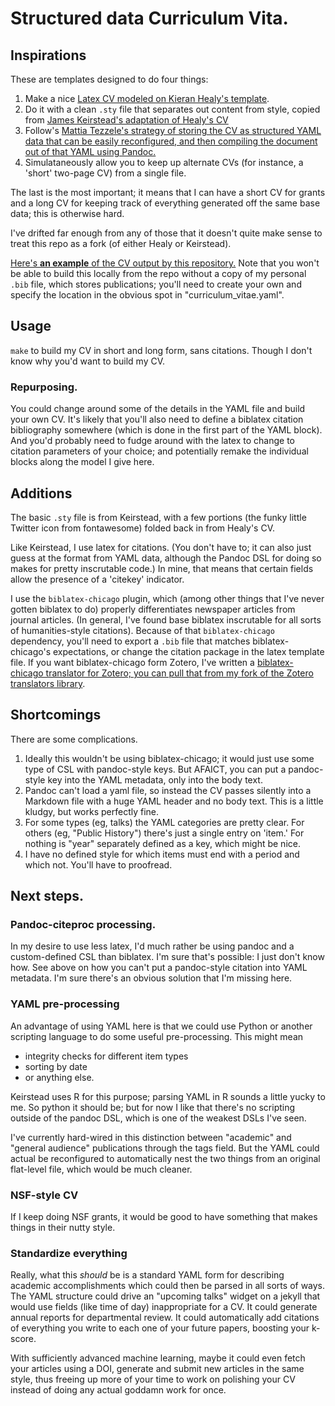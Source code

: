 # Structured data Curriculum Vita.

## Inspirations

These are templates designed to do four things:

1. Make a nice [Latex CV modeled on Kieran Healy's template](https://github.com/kjhealy/kjh-vita).
2. Do it with a clean `.sty` file that separates out content from style, copied from [James Keirstead's adaptation of Healy's CV](https://github.com/jkeirstead/jk-vita/tree/master/content)
3. Follow's [Mattia Tezzele's strategy of storing the CV as structured YAML data that can be easily reconfigured, and then compiling the document out of that YAML using Pandoc.](http://mrzool.cc/writing/typesetting-automation/)
4. Simulataneously allow you to keep up alternate CVs (for instance, a 'short' two-page CV) from a single file.

The last is the most important; it means that I can have a short CV for grants and a long CV for keeping track of everything generated off the same base data; this is otherwise hard.

I've drifted far enough from any of those that it doesn't quite make sense to treat this repo as a fork (of either Healy or Keirstead).

[Here's **an example** of the CV output by this repository.](http://benschmidt.org/SchmidtCV.pdf) Note that you won't be able to build this locally from the repo without a copy of my personal `.bib` file, which stores publications; you'll need to create your own and specify the location in the obvious spot in "curriculum_vitae.yaml".

## Usage

`make` to build my CV in short and long form, sans citations. Though I don't know why you'd want to build my CV.

### Repurposing.

You could change around some of the details in the YAML file and build
your own CV. It's likely that you'll also need to define a biblatex
citation bibliography somewhere (which is done in the first part of
the YAML block). And you'd probably need to fudge around with the latex to change
to citation parameters of your choice; and potentially remake the individual blocks along
the model I give here.

## Additions

The basic `.sty` file is from Keirstead, with a few portions (the funky little Twitter icon from fontawesome) folded back in from Healy's CV.

Like Keirstead, I use latex for citations. (You don't have to; it can also just guess at the format from YAML data, although the Pandoc DSL for doing so makes for pretty inscrutable code.) In mine, that means that certain fields allow the presence of a 'citekey' indicator.

I use the `biblatex-chicago` plugin, which (among other things that I've never gotten biblatex to do) properly differentiates newspaper articles from journal articles. (In general, I've found base biblatex inscrutable for all sorts of humanities-style citations). Because of that `biblatex-chicago` dependency, you'll need to export a `.bib` file that matches biblatex-chicago's expectations, or change the citation package in the latex template file. If you want biblatex-chicago form Zotero, I've written a [biblatex-chicago translator for Zotero; you can pull that from my fork of the Zotero translators library](https://github.com/bmschmidt/translators).

## Shortcomings

There are some complications.

1. Ideally this wouldn't be using biblatex-chicago; it would just use some type of CSL with pandoc-style keys. But AFAICT, you can put a pandoc-style key into the YAML metadata, only into the body text.
2. Pandoc can't load a yaml file, so instead the CV passes silently into a Markdown file with a huge YAML header and no body text. This is a little kludgy, but works perfectly fine.
3. For some types (eg, talks) the YAML categories are pretty clear. For others (eg, "Public History") there's just a single entry on 'item.' For nothing is "year" separately defined as a key, which might be nice.
4. I have no defined style for which items must end with a period and which not. You'll have to proofread. 

## Next steps.

### Pandoc-citeproc processing.

In my desire to use less latex, I'd much rather be using pandoc and a custom-defined CSL than biblatex. I'm sure that's possible: I just don't know how. See above on how you can't put a pandoc-style citation into YAML metadata. I'm sure there's an obvious solution that I'm missing here.

### YAML pre-processing

An advantage of using YAML here is that we could use Python or another scripting language to do some useful pre-processing. This might mean
  * integrity checks for different item types
  * sorting by date
  * or anything else.

Keirstead uses R for this purpose; parsing YAML in R sounds a little yucky to me. So python it should be; but for now I like that there's no scripting outside of the pandoc DSL, which is one of the weakest DSLs I've seen. 

I've currently hard-wired in this distinction between "academic" and "general audience" publications through the tags field. But the YAML could actual be reconfigured to automatically nest the two things from an original flat-level file, which would be much cleaner.

### NSF-style CV

If I keep doing NSF grants, it would be good to have something that makes things in their nutty style.

### Standardize **everything**

Really, what this *should* be is a standard YAML form for describing academic accomplishments which could then be parsed in all sorts of ways. The YAML structure could drive an "upcoming talks" widget on a jekyll that would use fields (like time of day) inappropriate for a CV. It could generate annual reports for departmental review. It could automatically add citations of everything you write to each one of your future papers, boosting your k-score.

With sufficiently advanced machine learning, maybe it could even fetch your articles using a DOI, generate and submit new articles in the same style, thus freeing up more of your time to work on polishing your CV instead of doing any actual goddamn work for once.


